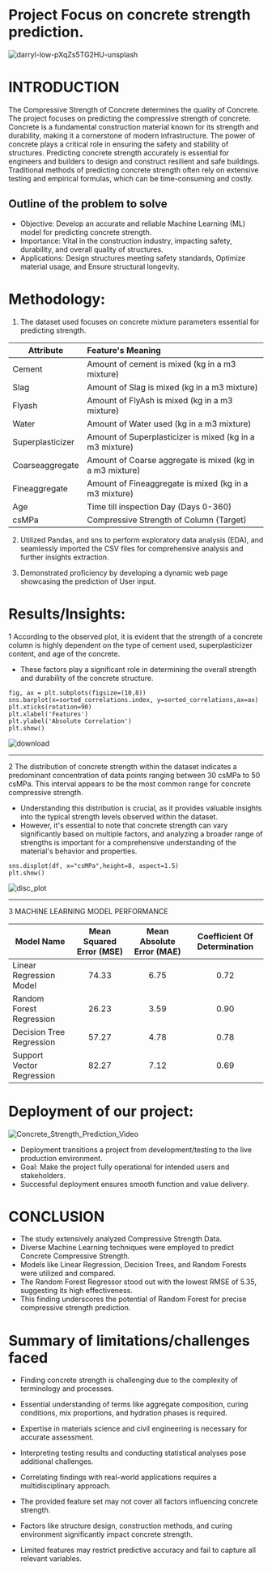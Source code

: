# Project Focus on concrete strength prediction.
![darryl-low-pXqZs5TG2HU-unsplash](https://github.com/Jaydeep1-Chotaliya/Concrete_Strength_Prediction/assets/129647680/1eea7415-cf06-418a-87aa-4cb0f7234d66)

# **INTRODUCTION**

The Compressive Strength of Concrete determines the quality of Concrete. The project focuses on predicting the compressive strength of concrete. Concrete is a fundamental construction material known for its strength and durability, making it a cornerstone of modern infrastructure. The power of concrete plays a critical role in ensuring the safety and stability of structures. Predicting concrete strength accurately is essential for engineers and builders to design and construct resilient and safe buildings. Traditional methods of predicting concrete strength often rely on extensive testing and empirical formulas, which can be time-consuming and costly.

## **Outline of the problem to solve** ##

* Objective: Develop an accurate and reliable Machine Learning (ML) model for predicting concrete strength.
* Importance: Vital in the construction industry, impacting safety, durability, and overall quality of structures.
* Applications: Design structures meeting safety standards, Optimize material usage, and Ensure structural longevity.

# **Methodology:** 

1. The dataset used focuses on concrete mixture parameters essential for predicting strength.

| **Attribute** | **Feature's Meaning** |
| ------------- | :--- |
| Cement  | Amount of cement is mixed (kg in a m3 mixture) |
| Slag  | Amount of Slag is mixed (kg in a m3 mixture) |
| Flyash  | Amount of FlyAsh is mixed (kg in a m3 mixture) |
| Water  | Amount of Water used (kg in a m3 mixture) |
| Superplasticizer  | Amount of Superplasticizer is mixed (kg in a m3 mixture) |
| Coarseaggregate  | Amount of Coarse aggregate is mixed (kg in a m3 mixture) |
| Fineaggregate  | Amount of Fineaggregate is mixed (kg in a m3 mixture) |
| Age  | Time till inspection Day (Days 0-360) |
| csMPa  | Compressive Strength of Column (Target) |

2. Utilized Pandas, and sns to perform exploratory data analysis (EDA), and seamlessly imported the CSV files for comprehensive analysis and further insights extraction.

3. Demonstrated proficiency by developing a dynamic web page showcasing the prediction of User input.

# **Results/Insights:** #

1 According to the observed plot, it is evident that the strength of a concrete column is highly dependent on the type of cement used, superplasticizer content, and age of the concrete.
* These factors play a significant role in determining the overall strength and durability of the concrete structure.

```
fig, ax = plt.subplots(figsize=(10,8))
sns.barplot(x=sorted_correlations.index, y=sorted_correlations,ax=ax)
plt.xticks(rotation=90)
plt.xlabel('Features')
plt.ylabel('Absolute Correlation')
plt.show()
```
![download](https://github.com/Jaydeep1-Chotaliya/Concrete_Strength_Prediction/assets/129647680/9c7f2621-7067-4728-8c72-3bfac3b0ac8e)

-----------------------------------------------------------------------------------------------------------------------------------------------------------------------------------------

2 The distribution of concrete strength within the dataset indicates a predominant concentration of data points ranging between 30 csMPa to 50 csMPa. This interval appears to be the most common range for concrete compressive strength.
* Understanding this distribution is crucial, as it provides valuable insights into the typical strength levels observed within the dataset.
* However, it's essential to note that concrete strength can vary significantly based on multiple factors, and analyzing a broader range of strengths is important for a comprehensive understanding of the material's behavior and properties.

```
sns.displot(df, x="csMPa",height=8, aspect=1.5)
plt.show()
```
![disc_plot](https://github.com/Jaydeep1-Chotaliya/Concrete_Strength_Prediction/assets/129647680/ecb01590-1436-4ac6-b362-63acad91e749)

-----------------------------------------------------------------------------------------------------------------------------------------------------------------------------------------

3 MACHINE LEARNING MODEL PERFORMANCE

| **Model Name** | **Mean Squared Error (MSE)** | **Mean Absolute Error (MAE)** | **Coefficient Of Determination** |
| ------------- | :---: | :---: | :---: |
| Linear Regression Model  | 74.33 | 6.75 | 0.72 |
| Random Forest Regression | 26.23 | 3.59 | 0.90 |
| Decision Tree Regression | 57.27 | 4.78 | 0.78 |
| Support Vector Regression | 82.27 | 7.12 | 0.69 |

# **Deployment of our project:** #

![Concrete_Strength_Prediction_Video](https://github.com/Jaydeep1-Chotaliya/Concrete_Strength_Prediction/assets/129647680/6ada7331-db6a-4ab4-bc67-198ccd5af754)


* Deployment transitions a project from development/testing to the live production environment.
* Goal: Make the project fully operational for intended users and stakeholders.
* Successful deployment ensures smooth function and value delivery.

# **CONCLUSION**

* The study extensively analyzed Compressive Strength Data.
* Diverse Machine Learning techniques were employed to predict Concrete Compressive Strength.
* Models like Linear Regression, Decision Trees, and Random Forests were utilized and compared.
* The Random Forest Regressor stood out with the lowest RMSE of 5.35, suggesting its high effectiveness.
* This finding underscores the potential of Random Forest for precise compressive strength prediction.

# **Summary of limitations/challenges faced**

* Finding concrete strength is challenging due to the complexity of terminology and processes.

* Essential understanding of terms like aggregate composition, curing conditions, mix proportions, and hydration phases is required.

* Expertise in materials science and civil engineering is necessary for accurate assessment.

* Interpreting testing results and conducting statistical analyses pose additional challenges.

* Correlating findings with real-world applications requires a multidisciplinary approach.

* The provided feature set may not cover all factors influencing concrete strength.

* Factors like structure design, construction methods, and curing environment significantly impact concrete strength.

* Limited features may restrict predictive accuracy and fail to capture all relevant variables.





